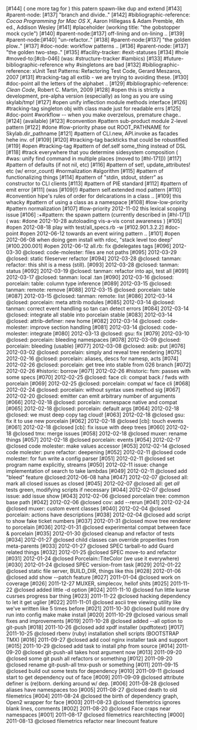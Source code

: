 [#144]       ( one more tag for ) this patern spawn-like dup and extend
[#143]       #parent-node: [#137] "branch and divide.."
[#142]       #bibliographic-reference: _Cocoa Programming for Mac OS X_,
               Aaron Hillegass & Adam Premble, 4th ed., Addison Wesley
[#141]       #placeholder (working title: "the gobstopper mock cycle")
[#140]       #parent-node:[#137] off-lining and on-lining ..
[#139]       #parent-node:[#140] "un-refactor.."
[#138]       #parent-node:[#137] "the golden plow.."
[#137]       #doc-node: workflow patterns ..
[#136]       #parent-node: [#137] "the golden two-step.."
[#135]       #facility-tracker: #exit-statuses
[#134] #hole #moved-to:[#cb-046]  (was: #structure-tracker #iambics)
[#133]       #future-bibliographic-reference why #singletons are bad
[#132]       #bibliographic-reference: xUnit Test Patterns: Refactoring
               Test Code, Gerard Meszaros, 2007
[#131]       #tracking-tag all extlib - we are trying to avoiding these.
[#130]       #doc-point  all the letters of the alphabet ..
[#129]       #bibliographic-reference: _Clean Code_, Robert C. Martin, 2009
[#128] #open this is strictly a development, pre-alpha version
               (especially) as long as you are using skylab/tmp!
[#127] #open unify inflection module methods interface
[#126]       #tracking-tag singleton obj with class made just for readable errs
[#125]       #doc-point #workflow -- when you make overzelous, premature chage..
[#124]       (available)
[#123]       #convention #pattern sub-product module 2-level pattern
[#122]       #done #low-priority phase out ROOT_PATHNAME for Skylab.dir_pathname
[#121]       #pattern of CLI.new, API.invoke as facades hehe inv. of [#109]
[#120]       #tracking-tag backticks that could be robustified
[#119] #open #tracking-tag #pattern of def.self some_thing instead of DSL
[#118]       #track everywhere that you determine sidesystem composition
             ( #was: unify find command in multiple places (moved to [#hl-171]))
[#117]       #pattern of defaults (if not nil, etc)
[#116]       #pattern of set!, update_attributes! etc (w/ error_count)
               #normalization #algorithm
[#115]       #pattern of functionalizing things
[#114]       #pattern of "stdin, stdout, stderr" as constructor to CLI clients
[#113]       #pattern of PIE standard
[#112]       #pattern of emit error
[#111]       (was [#109]!) #pattern self.extended mod pattern
[#110]       #convention hipe's rules of order for delcarations in a class ..
[#109]       this whacky #pattern of using a class as a namespace
[#108]       #low-low-priority #pattern normalization
[#107]       #low-priority 2012-11-02 this lexical scoping issue
[#106]       :+#pattern: the spawn pattern (currently described in [#hl-171])
             ( was: #done 2012-10-28 autoloading vis-a-vis const awareness )
[#105] #open 2012-08-18 play with test/all_specs.rb -w
[#102.901.3.2.2] #doc-point #open 2012-06-12 towards an event wiring pattern ..
[#101] #open 2012-06-08 when doing gem install with rdoc, "stack level too deep"
[#100.200.001] #open 2012-06-12 all.rb: fix @delegates tags
[#096] 2012-03-30 @closed: code-molester: files are not paths
[#095] 2012-03-29 @closed: static fileserver refactor
[#094] 2012-03-28 @closed: tanman: refactor: this shit is a mess (still).
[#093] 2012-03-28 @closed: tanman: status
[#092] 2012-03-19 @closed: tanman: refactor into api, test all
[#091] 2012-03-17 @closed: tanman: local .tan
[#090] 2012-03-16 @closed: porcelain: table: column type inference
[#089] 2012-03-15 @closed: tanman: remote: remove
[#088] 2012-03-15 @closed: porcelain: table
[#087] 2012-03-15 @closed: tanman: remote: list
[#086] 2012-03-14 @closed: porcelain: meta attrib modules
[#085] 2012-03-14 @closed: tanman: correct event handling so tan can detect errors
[#084] 2012-03-14 @closed: integrate all stable into porcelain stable
[#083] 2012-03-14 @closed: attrib-definer: new home
[#082] 2012-03-14 @closed: code-molester: improve section handling
[#081] 2012-03-14 @closed: code-molester: integrate
[#080] 2012-03-13 @closed: gsu: fix
[#079] 2012-03-10 @closed: porcelain: bleeding namespaces
[#078] 2012-03-09 @closed: porcelain: bleeding (usable)
[#077] 2012-03-08 @closed: asib: put
[#076] 2012-03-02 @closed: porcelain: simply and reveal tree rendering
[#075] 2012-02-16 @closed: porcelain: aliases, descs for namesp, acts
[#074] 2012-02-26 @closed: porcelain: get tree into stable from 026 branch
[#072] 2012-02-26 #historic: borrow
[#071] 2012-02-26 #historic: fsm: passes with some specs
[#070] 2012-02-25 @closed: face cli: compat back / fwds with porcelain
[#069] 2012-02-25 @closed: porcelain: compat w/ face cli
[#068] 2012-02-24 @closed: porcelain: without syntax uses method sig
[#067] 2012-02-20 @closed: emitter can emit arbitrary number of arguments
[#066] 2012-02-18 @closed: porcelain: namespace native and compat
[#065] 2012-02-18 @closed: porcelain: default args
[#064] 2012-02-18 @closed: we must deep copy tag cloud!
[#063] 2012-02-18 @closed gsu: fix it to use new porcelain
[#062] 2012-02-18 @closed [cb]: touch events
[#061] 2012-02-18 @closed [cb]: fix issue with deep trees
[#060] 2012-02-18 @closed tmx: merge issues
[#058] 2012-02-18 @closed muxer: rename things
[#057] 2012-02-18 @closed porcelain: events
[#054] 2012-02-17 @closed code molester: make values accessor
[#053] 2012-02-14 @closed code molester: pure refactor: deepening
[#052] 2012-02-11 @closed code molester: for fun write a config parser
[#051] 2012-02-11 @closed set program name explicitly, streams
[#050] 2012-02-11 issue: change implementation of search to take lambdas
[#049] 2012-02-11 @closed add "bleed" feature @closed:2012-06-08 haha
[#047] 2012-02-07 @closed all: mark all closed issues as closed
[#045] 2012-02-07 @closed all: get *all* tests green, modifying scripts if necessary
[#044] 2012-02-07 @closed issue: add issue show
[#043] 2012-02-06 @closed porcelain tree: common base path
[#042] 2012-02-06 @closed cov: add --rerun
[#041] 2012-02-24 @closed muxer: custom event classes
[#040] 2012-02-04 @closed porcelain: actions have descriptions
[#038] 2012-02-04 @closed add script to show fake ticket numbers
[#037] 2012-01-31 @closed move tree renderer to porcelain
[#036] 2012-01-31 @closed experimental compat between face & porcelain
[#035] 2012-01-30 @closed cleanup and refactor of tests
[#034] 2012-01-27 @closed child classes can override properities from meta-parents
[#033] 2012-01-27 @closed SPEC tarball-to add Guard related things
[#032] 2012-01-25 @closed SPEC move-to and refactor
[#031] 2012-01-24 @closed Porcelain::TiteColor (we use it everywhere)
[#030] 2012-01-24 @closed SPEC version-from task
[#029] 2012-01-22 @closed static file server, BUILD_DIR, things like this
[#028] 2012-01-06 @closed add show --patch feature
[#027] 2011-01-04 @closed work on coverage
[#026] 2011-12-27 MUXER, simplecov, hellof shits
[#025] 2011-11-22 @closed added little -d option
[#024] 2011-11-10 @closed fun little kurse cusrses progress bar thing
[#023] 2011-11-22 @closed hacking dependency to let it get uglier
[#022] 2011-11-01 @closed ascii tree viewing utility like we've written like 5 times before
[#021] 2011-10-30 @closed build more dry run into config make make install
[#020] 2011-10-29 @closed various small fixes and improvements
[#019] 2011-10-28 @closed added --all option to git-push
[#018] 2011-10-26 @closed add xpdf installer (xpdftotext)
[#017] 2011-10-25 @closed rbenv (ruby) installation shell scripts (BOOTSTRAP TMX)
[#016] 2011-09-27 @closed add cool nginx installer task and support
[#015] 2011-10-29 @closed add task to install php from source
[#014] 2011-09-20 @closed git-push-all takes host argument now
[#013] 2011-09-20 @closed some git push all refactors or something
[#012] 2011-09-20 @closed rename git-push-all tmx-push or something
[#011] 2011-09-15 @closed build out some tests for dependency
[#010] 2011-09-11 @closed start to get dependency out of face
[#009] 2011-09-09 @closed attribute definer is (re)born. derking around w/ dep.
[#006] 2011-08-28 @closed aliases have namespaces too
[#005] 2011-08-27 @closed death to old filemetrics
[#004] 2011-08-24 @closed the birth of dependency graph, Open2 wrapper for face
[#003] 2011-08-23 @closed filemetrics ignores blank lines, comments
[#002] 2011-08-20 @closed Face craps near namespaces
[#001] 2011-08-17 @closed filemetrics rearchitecting
[#000] 2011-08-13 @closed filemetrics refactor near linecount feature

